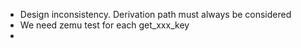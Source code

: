 - Design inconsistency. Derivation path must always be considered
- We need zemu test for each get_xxx_key
- 